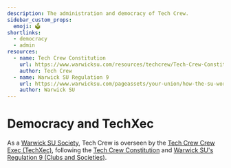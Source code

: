 ```yaml
---
description: The administration and democracy of Tech Crew.
sidebar_custom_props:
  emoji: 🗳️
shortlinks:
  - democracy
  - admin
resources:
  - name: Tech Crew Constitution
    url: https://www.warwicksu.com/resources/techcrew/Tech-Crew-Constitution/
    author: Tech Crew
  - name: Warwick SU Regulation 9
    url: https://www.warwicksu.com/pageassets/your-union/how-the-su-works/governingdocuments/Regulation-9-R9-Clubs-Societies.pdf
    author: Warwick SU
---
```


# Democracy and TechXec

As a [Warwick SU Society](https://www.warwicksu.com/societies/techcrew/), Tech Crew is overseen by the [Tech Crew
Crew Exec (TechXec)](./01-exec.md), following the [Tech Crew Constitution](./03-constitution.md) and
[Warwick SU's Regulation 9 (Clubs and Societies)](https://www.warwicksu.com/pageassets/your-union/how-the-su-works/governingdocuments/Regulation-9-R9-Clubs-Societies.pdf).
